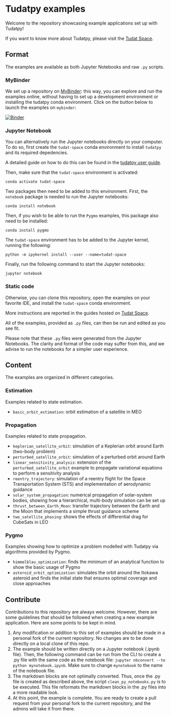 # Tudatpy examples

Welcome to the repository showcasing example applications set up with Tudatpy!

If you want to know more about Tudatpy, please visit the [Tudat Space](https://tudat-space.readthedocs.io/en/latest/).

## Format

The examples are available as both Jupyter Notebooks and raw ``.py`` scripts.

### MyBinder

We set up a repository on [MyBinder](https://mybinder.org/v2/gh/tudat-team/tudatpy-examples/master): this way, you can explore and run the examples online, without having to set up a development environment or installing the tudatpy conda environment. Click on the button below to 
launch the examples on ``mybinder``:

[![Binder](https://mybinder.org/badge_logo.svg)](https://mybinder.org/v2/gh/tudat-team/tudatpy-examples/master)

### Jupyter Notebook
You can alternatively run the Jupyter notebooks directly on your computer.
To do so, first create the `tudat-space` conda environment to install `tudatpy` and its required depedencies.

A detailed guide on how to do this can be found in the [tudatpy user guide](https://tudat-space.readthedocs.io/en/latest/_src_getting_started/installation.html).

Then, make sure that the `tudat-space` environment is activated:
````
conda activate tudat-space
````

Two packages then need to be added to this environment. First, the `notebook` package is needed to run the Jupyter notebooks:
````
conda install notebook
````

Then, if you wish to be able to run the `Pygmo` examples, this package also need to be installed:
````
conda install pygmo
````

The `tudat-space` environment has to be added to the Jupyter kernel, running the following:

````
python -m ipykernel install --user --name=tudat-space
````

Finally, run the following command to start the Jupyter notebooks:
````
jupyter notebook
````

### Static code

Otherwise, you can clone this repository, open the examples on your favorite IDE, and install the `tudat-space` conda environment.

More instructions are reported in the guides hosted on [Tudat Space](https://tudat-space.readthedocs.io/en/latest/).

All of the examples, provided as `.py` files, can then be run and edited as you see fit.

Please note that these `.py` files were generated from the Jupyter Notebooks.
The clarity and format of the code may suffer from this, and we advise to run the notebooks for a simpler user experience.

## Content

The examples are organized in different categories.

### Estimation

Examples related to state estimation.

- ``basic_orbit_estimation``: orbit estimation of a satellite in MEO

### Propagation

Examples related to state propagation.

- ``keplerian_satellite_orbit``: simulation of a Keplerian orbit around Earth (two-body problem)
- ``perturbed_satellite_orbit``: simulation of a perturbed orbit around Earth
- ``linear_sensitivity_analysis``: extension of the ``perturbed_satellite_orbit`` example to propagate variational 
  equations to perform a sensitivity analysis
- ``reentry_trajectory``: simulation of a reentry flight for the Space Transportation System (STS) and 
  implementation of aerodynamic guidance
- ``solar_system_propagation``: numerical propagation of solar-system bodies, showing how a hierarchical, multi-body 
  simulation  can be set up
- ``thrust_between_Earth_Moon``: transfer trajectory between the Earth and the Moon that implements a simple 
  thrust guidance scheme
- ``two_satellite_phasing``: shows the effects of differential drag for CubeSats in LEO

### Pygmo

Examples showing how to optimize a problem modelled with Tudatpy via algorithms provided by Pygmo.

- ``himmelblau_optimization``: finds the minimum of an analytical function to show the basic usage of Pygmo
- ``asteroid_orbit_optimization``: simulates the orbit around the Itokawa asteroid and finds the initial state that 
  ensures optimal coverage and close approaches


## Contribute

Contributions to this repository are always welcome. However, there are some guidelines that should be followed when creating a new example application.
Here are some points to be kept in mind.

1. Any modification or addition to this set of examples should be made in a personal fork of the current repository. No changes are to be done directly on a local clone of this repo.
2. The example should be written directly on a Jupyter notebook (.ipynb file). Then, the following command can be run from the CLI to create a .py file with the same code as the notebook file: `jupyter nbconvert --to python mynotebook.ipynb`. Make sure to change `mynotebook` to the name of the notebook file.
3. The markdown blocks are not optimally converted. Thus, once the .py file is created as described above, the script `clean_py_notebooks.py` is to be executed. This file reformats the markdown blocks in the .py files into a more readable look.
4. At this point, the example is complete. You are ready to create a pull request from your personal fork to the current repository, and the admins will take it from there.